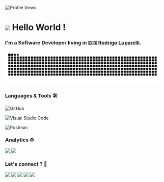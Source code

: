 ![Profile Views](http://estruyf-github.azurewebsites.net/api/VisitorHit?user=Rluparelli&repo=Rluparelli&countColorcountColor) 

<h1><img src="https://emojis.slackmojis.com/emojis/images/1531849430/4246/blob-sunglasses.gif?1531849430" width="30"/> Hello World ! </h1>

### I'm a  Software Developer living in 🇧🇷 [Rodrigo Luparelli](https://www.linkedin.com/in/rodrigo-luparelli-4881a1198/).

![Snake animation](https://github.com/GuillaumeFalourd/GuillaumeFalourd/blob/output/github-contribution-grid-snake.svg)

### Languages & Tools 🛠




![GitHub](https://img.shields.io/badge/-GitHub-05122A?style=flat&logo=github)&nbsp;


![Visual Studio Code](https://img.shields.io/badge/-Visual%20Studio%20Code-05122A?style=flat&logo=visual-studio-code&logoColor=007ACC)&nbsp;

![Postman](https://img.shields.io/badge/-Postman-05122A?style=flat&logo=postman)&nbsp;



### Analytics ⚙️



<p align="left">
<a href="https://github.com/AVS1508">
  <img height="180em" src="https://github-readme-stats.vercel.app/api/?username=rluparelli&count_private=true&show_icons=true"/>
  <img height="180em" src="https://github-readme-stats-eight-theta.vercel.app/api/top-langs/?username=rluparelli&layout=compact&langs_count=8"/>
</a>
</p>




### Let's connect ? 🤝

<p align="left">
<a href="http://bit.ly/guillaumefalourdlinkedin"><img src="https://img.shields.io/badge/-Rluparelli-0077B5?style=flat&logo=Linkedin&logoColor=white"/></a>
<a href="http://bit.ly/guillaumefalourdtwitter"><img src="https://img.shields.io/badge/-Rluparelli-%231DA1F2?style=flat&logo=twitter&logoColor=white"/></a>
<a href="http://bit.ly/guillaumefalourdmedium"><img src="https://img.shields.io/badge/-@Rodrigo.Luparelli-%2312100E?style=flat&logo=medium&logoColor=white"/></a>
<a href="http://bit.ly/guillaumefalourddevto"><img src="https://img.shields.io/badge/-Rluparelli-%2312100E?style=flat&logo=dev.to&logoColor=white"/></a>
<a href="mailto:guillaume.falourd@gmail.com"><img src="https://img.shields.io/badge/-luparelli.rodrigo@gmail.com-D14836?style=flat&logo=Gmail&logoColor=white"/></a>
</p>


